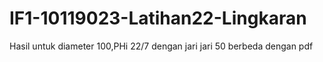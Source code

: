 # IF1-10119023-Latihan22-Lingkaran
Hasil untuk diameter 100,PHi 22/7 dengan jari jari 50 berbeda dengan pdf

